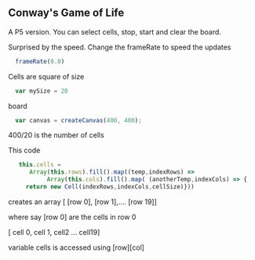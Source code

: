 ## Conway's Game of Life

A P5 version.
You can select cells, stop, start and clear the board.

Surprised by the speed. Change the frameRate to
speed the updates

~~~javascript
  frameRate(0.8)
~~~

Cells are square of size

~~~javascript
  var mySize = 20
~~~

board 
~~~javascript
  var canvas = createCanvas(400, 400);
~~~

400/20 is the number of cells

This code 
~~~javascript
   this.cells = 
      Array(this.rows).fill().map((temp,indexRows) =>       
           Array(this.cols).fill().map( (anotherTemp,indexCols) => {
     return new Cell(indexRows,indexCols,cellSize)}))
~~~  

creates an array [ [row 0], [row 1],.... [row 19]]

where say [row 0] are the cells in row 0

[ cell 0, cell 1, cell2 ... cell19]

variable cells is accessed using [row][col] 
